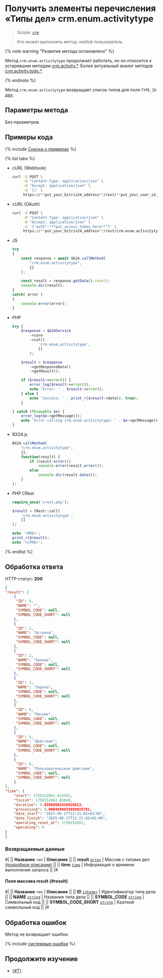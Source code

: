 # Получить элементы перечисления «Типы дел» crm.enum.activitytype

> Scope: [`crm`](../../../../scopes/permissions.md)
>
> Кто может выполнять метод: любой пользователь

{% note warning "Развитие метода остановлено" %}

Метод `crm.enum.activitytype` продолжает работать, но он относится к устаревшим методам [crm.activity.*](../../../timeline/activities/index.md). Более актуальный аналог методов [crm.activity.todo.*](../../../timeline/activities/todo/index.md). 

{% endnote %}

Метод `crm.enum.activitytype` возвращает список типов для поля `TYPE_ID` [дел](../../../timeline/activities/index.md).

## Параметры метода

Без параметров.

## Примеры кода

{% include [Сноска о примерах](../../../../../_includes/examples.md) %}

{% list tabs %}

- cURL (Webhook)

    ```bash
    curl -X POST \
         -H "Content-Type: application/json" \
         -H "Accept: application/json" \
         -d '{}' \
         https://**put_your_bitrix24_address**/rest/**put_your_user_id_here**/**put_your_webbhook_here**/crm.enum.activitytype
    ```

- cURL (OAuth)

    ```bash
    curl -X POST \
         -H "Content-Type: application/json" \
         -H "Accept: application/json" \
         -d '{"auth":"**put_access_token_here**"}' \
         https://**put_your_bitrix24_address**/rest/crm.enum.activitytype
    ```

- JS


    ```js
    try
    {
    	const response = await $b24.callMethod(
    		"crm.enum.activitytype",
    		{}
    	);
    	
    	const result = response.getData().result;
    	console.dir(result);
    }
    catch( error )
    {
    	console.error(error);
    }
    ```

- PHP


    ```php
    try {
        $response = $b24Service
            ->core
            ->call(
                'crm.enum.activitytype',
                []
            );
    
        $result = $response
            ->getResponseData()
            ->getResult();
    
        if ($result->error()) {
            error_log($result->error());
            echo 'Error: ' . $result->error();
        } else {
            echo 'Success: ' . print_r($result->data(), true);
        }
    
    } catch (Throwable $e) {
        error_log($e->getMessage());
        echo 'Error calling crm.enum.activitytype: ' . $e->getMessage();
    }
    ```

- BX24.js

    ```js
    BX24.callMethod(
        "crm.enum.activitytype",
        {},
        function(result) {
            if (result.error())
                console.error(result.error());
            else
                console.dir(result.data());
        }
    );
    ```

- PHP CRest

    ```php
    require_once('crest.php');

    $result = CRest::call(
        'crm.enum.activitytype',
        []
    );

    echo '<PRE>';
    print_r($result);
    echo '</PRE>';
    ```

{% endlist %}

## Обработка ответа

HTTP-статус: **200**

```json
{
"result": [
    {
     "ID": 0,
     "NAME": "",
     "SYMBOL_CODE": null,
     "SYMBOL_CODE_SHORT": null
    },
    {
     "ID": 1,
     "NAME": "Встреча",
     "SYMBOL_CODE": null,
     "SYMBOL_CODE_SHORT": null
    },
    {
     "ID": 2,
     "NAME": "Звонок",
     "SYMBOL_CODE": null,
     "SYMBOL_CODE_SHORT": null
    },
    {
     "ID": 3,
     "NAME": "Задача",
     "SYMBOL_CODE": null,
     "SYMBOL_CODE_SHORT": null
    },
    {
     "ID": 4,
     "NAME": "Письмо",
     "SYMBOL_CODE": null,
     "SYMBOL_CODE_SHORT": null
    },
    {
     "ID": 5,
     "NAME": "Действие",
     "SYMBOL_CODE": null,
     "SYMBOL_CODE_SHORT": null
    },
    {
     "ID": 6,
     "NAME": "Пользовательское действие",
     "SYMBOL_CODE": null,
     "SYMBOL_CODE_SHORT": null
    }
],
"time": {
    "start": 1750152062.819392,
    "finish": 1750152062.85849,
    "duration": 0.03909802436828613,
    "processing": 0.0004849433898925781,
    "date_start": "2025-06-17T12:21:02+03:00",
    "date_finish": "2025-06-17T12:21:02+03:00",
    "operating_reset_at": 1750152662,
    "operating": 0
}
}
```

### Возвращаемые данные

#|
|| **Название**
`тип` | **Описание** ||
|| **result**
[`array`](../../../../data-types.md) | Массив с типами дел [(подробное описание)](#result) ||
|| **time**
[`time`](../../../../data-types.md#time) | Информация о времени выполнения запроса ||
|#

#### Поля массива result {#result}

#|
|| **Название**
`тип` | **Описание** ||
|| **ID**
[`integer`](../../../../data-types.md) | Идентификатор типа дела ||
|| **NAME**
[`string`](../../../../data-types.md) | Название типа дела ||
|| **SYMBOL_CODE**
[`string`](../../../../data-types.md) | Символьный код ||
|| **SYMBOL_CODE_SHORT**
[`string`](../../../../data-types.md) | Краткий символьный код ||
|#

## Обработка ошибок

Метод не возвращает ошибки.

{% include [системные ошибки](../../../../../_includes/system-errors.md) %}

## Продолжите изучение

- [{#T}](./../index.md)
